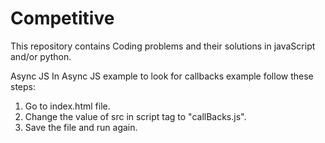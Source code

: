 # Competitive
This repository contains Coding problems and their solutions in javaScript and/or python.

Async JS 
In Async JS example to look for callbacks example follow these steps:
1. Go to index.html file.
2. Change the value of src in script tag to "callBacks.js".
3. Save the file and run again.
